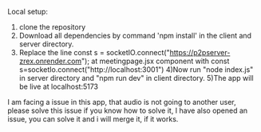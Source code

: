 Local setup:
1) clone the repository
2) Download all dependencies by command 'npm install' in the client and server directory.
3) Replace the line const s = socketIO.connect("https://p2pserver-zrex.onrender.com");
 at meetingpage.jsx component with const s=socketIo.connect("http://localhost:3001")
4)Now run "node index.js" in server directory and "npm run dev" in client directory.
5)The app will be live at localhost:5173

I am facing a issue in this app, that audio is not going to another user, please solve this issue if you know how to solve it, I have also opened an issue, you can solve it
and i will merge it, if it works.
